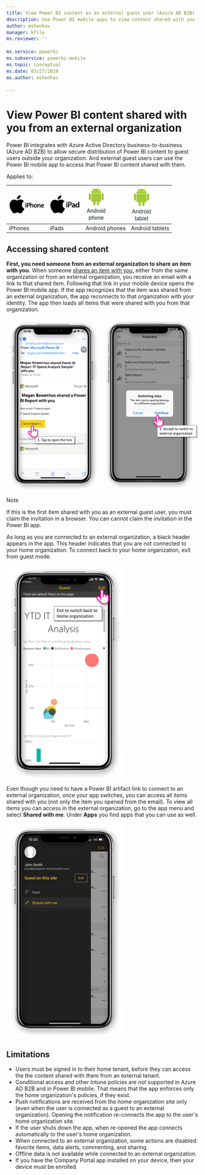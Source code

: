 ```yaml
---
title: View Power BI content as an external guest user (Azure AD B2B)
description: Use Power BI mobile apps to view content shared with you from external organization.
author: mshenhav
manager: kfile
ms.reviewer: ''

ms.service: powerbi
ms.subservice: powerbi-mobile
ms.topic: conceptual
ms.date: 03/27/2019
ms.author: mshenhav

---
```


# View Power BI content shared with you from an external organization

Power BI integrates with Azure Active Directory business-to-business (Azure AD B2B) to allow secure distribution of Power BI content to guest users outside your organization. And external guest users can use the Power BI mobile app to access that Power BI content shared with them. 


Applies to:

| ![iPhone](./media/mobile-app-ssrs-kpis-mobile-on-premises-reports/iphone-logo-50-px.png) | ![iPad](./media/mobile-app-ssrs-kpis-mobile-on-premises-reports/ipad-logo-50-px.png) | ![Android phone](./media/mobile-app-ssrs-kpis-mobile-on-premises-reports/android-phone-logo-50-px.png) | ![Android tablet](./media/mobile-app-ssrs-kpis-mobile-on-premises-reports/android-tablet-logo-50-px.png) |
|:--- |:--- |:--- |:--- |
| iPhones |iPads |Android phones |Android tablets |

## Accessing shared content

**First, you need someone from an external organization to share an item with you.** When someone [shares an item with you](../../service-share-dashboards.md), either from the same organization or from an external organization, you receive an email with a link to that shared item. Following that link in your mobile device opens the Power BI mobile app. If the app recognizes that the item was shared from an external organization, the app reconnects to that organization with your identity. The app then loads all items that were shared with you from that organization.

![Power BI open shared item from email ](./media/mobile-apps-b2b/mobile-b2b-open-item-email.png)

> [!NOTE]
> If this is the first item shared with you as an external guest user, you must claim the invitation in a browser. You can cannot claim the invitation in the Power BI app.

As long as you are connected to an external organization, a black header appears in the app. This header indicates that you are not connected to your home organization. To connect back to your home organization, exit from guest mode.

![Power BI guest user header](./media/mobile-apps-b2b/mobile-b2b-exit-home.png)

Even though you need to have a Power BI artifact link to connect to an external organization, once your app switches, you can access all items shared with you (not only the item you opened from the email). To view all items you can access in the external organization, go to the app menu and select **Shared with me**. Under **Apps** you find apps that you can use as well.

![Power BI app menu as guest external user](./media/mobile-apps-b2b/mobile-b2b-menu.png)

## Limitations

- Users must be signed in to their home tenant, before they can access the the content shared with them from an external tenant.
- Conditional access and other Intune policies are not supported in Azure AD B2B and in Power BI mobile. That means that the app enforces only the home organization's policies, if they exist.
- Push notifications are received from the home organization site only (even when the user is connected as a guest to an external organization). Opening the notification re-connects the app to the user's home organization site.
- If the user shuts down the app, when re-opened the app connects automatically to the user's home organization.
- When connected to an external organization, some actions are disabled: favorite items, data alerts, commenting, and sharing.
- Offline data is not available while connected to an external organization.
- If you have the Company Portal app installed on your device, then your device must be enrolled.
